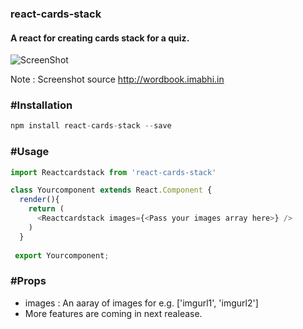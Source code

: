 ### react-cards-stack
#### A react for creating cards stack for a quiz.

![ScreenShot](https://i.imgur.com/1lqze2U.png)

Note : Screenshot source http://wordbook.imabhi.in

### #Installation
```javascript
npm install react-cards-stack --save
```

### #Usage
```javascript
import Reactcardstack from 'react-cards-stack'

class Yourcomponent extends React.Component {
  render(){
    return (
      <Reactcardstack images={<Pass your images array here>} />
    )
  }
  
 export Yourcomponent;
```

### #Props
  * images : An aaray of images for e.g. ['imgurl1', 'imgurl2']
  * More features are coming in next realease.
  
